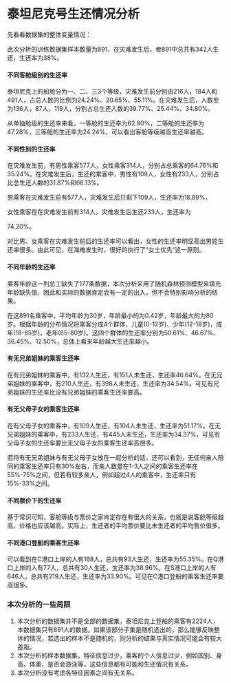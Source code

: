 # 泰坦尼克号生还情况分析

先看看数据集的整体变量情况：

此次分析的训练数据集样本数量为891，在灾难发生后，者891中总共有342人生还，生还率为38%。

#### 不同客舱级别的生还率

泰坦尼克上的船舱分为一、二、三3个等级，灾难发生前分别由216人，184人和491人，占总人数的比例为24.24%、20.65%、55.11%。在灾难发生后，人数变为136人，87人，119人，分别占总生还人数的39.77%、25.44%、34.80%。

从单独舱级的生还率来看，一等舱的生还率为62.90%，二等舱的生还率为47.28%，三等舱的生还率为24.24%，可以看出客舱等级越高生还率越高。

#### 不同性别的生还率

在灾难发生前，有男性乘客577人，女性乘客314人，分别占总乘客的64.76%和35.24%。在灾难发生后，生还的乘客中，男性有109人，女性有233人，分别占比总生还人数的31.87%和68.13%。

男乘客在灾难发生前有577人，灾难发生后只剩下109人，生还率为18.89%。

女性乘客在在灾难发生前有314人，灾难发生后生还233人，生还率为

74.20%。

对比男、女乘客在灾难发生前后的生还率可以看出，女性的生还率明显高出男姓生还率很多。由此可见，在海难发生时，很好的执行了”女士优先“这一原则。

#### 不同年龄的生还率

乘客年龄这一列总工缺失了177条数据，本次分析采用了随机森林预测模型来填充年龄缺失值，因此和实际的数据肯定会有一定的出入，但不会特别影响分析的结果。

在这891名乘客中，平均年龄为30岁，年龄最小的为0.42岁，年龄最大的为80岁。根据年龄的分布情况将乘客分成4个群体，儿童(0-12岁)、少年(12-18岁)，成年(18-65岁)，老年(65-80岁)。这四个群体的生还率分别为50.61%、46.67%、36.45%、12.50%，总体上看来年龄越大生还率越小。

#### 有无兄弟姐妹的乘客生还率

在有兄弟姐妹的乘客中，有132人生还，有151人未生还，生还率46.64%。在无兄弟姐妹的乘客中，有210人生还，有398人未生还，生还率为34.54%。可见有兄弟姐妹的生还率比没有兄弟姐妹的乘客生还率要高。

#### 有无父母子女的乘客生还率

在有父母子女的乘客中，有109人生还，有104人未生还，生还率为51.17%。在无兄弟姐妹的乘客中，有233人生还，有445人未生还，生还率为34.37%，可见有父母子女的生还率要比无父母子女的乘客生还率高很多。

若将有无兄弟姐妹与有无父母子女放在一起分析的话，还可以看到，无任何亲人陪同的乘客生还率只有30%左右，而亲人数量在1-3人之间的乘客生还率在55%-75%之间，但若有较多亲人，例如超过4人的乘客中，生还率只有15%-33%之间。

#### 不同票价下的生还率

基于常识可知，客舱等级与票价之家肯定存在有很大的关系，也就是说客舱等级越高，价格也应该越高。实际上，生还者的平均票价要比未生还者的平均售价很多。

#### 不同港口登船的乘客生还率

可以看到在C港口上岸的人有168人，总共有93人生还，生还率为55.35%。在Q港口上岸的人有77人，总共有30人生还，生还率为38.96%。在S港口上岸的人有646人，总共有219人生还，生还率为33.90%。可见在C港口登船的乘客生还率要高很多。

### 本次分析的一些局限

1. 本次分析的数据集并不是全部的数据集，泰坦尼克上登船的乘客有2224人，本数据集只有891人的数据。如果该部分子集是随机选出的，那么能够反映整体的情况，若选出的样本不是随机的，则分析的结果与真实情况可能会有较大差距。
2. 本次分析的样本数据集，特征信息过少，乘客的个人信息过少，例如国别、身高、体重、是否会游泳等，这些信息都有可能和生还情况有关系。
3. 本次分析没有考虑各特征因素之间有无关系。

